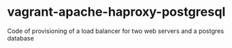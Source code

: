 # vagrant-apache-haproxy-postgresql
Code of provisioning of a load balancer for two web servers and a postgres database

